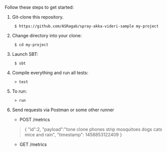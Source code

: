 Follow these steps to get started:

1. Git-clone this repository.

        $ https://github.com/ASRagab/spray-akka-videri-sample my-project

2. Change directory into your clone:

        $ cd my-project

3. Launch SBT:

        $ sbt

4. Compile everything and run all tests:

        > test

5. To run:

        > run
        
6. Send requests via Postman or some other runner

    - POST /metrics
    > { 
          "id":2,
          "payload":"tone clone phones strip mosquitoes dogs cats mice and rain",
          "timestamp": 1458853122409
      }
      
    - GET /metrics
    
    

